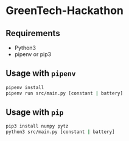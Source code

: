 # GreenTech-Hackathon

## Requirements
- Python3
- pipenv or pip3

## Usage with `pipenv`
```bash
pipenv install
pipenv run src/main.py [constant | battery]
```

## Usage with `pip`
```bash
pip3 install numpy pytz
python3 src/main.py [constant | battery]
```
